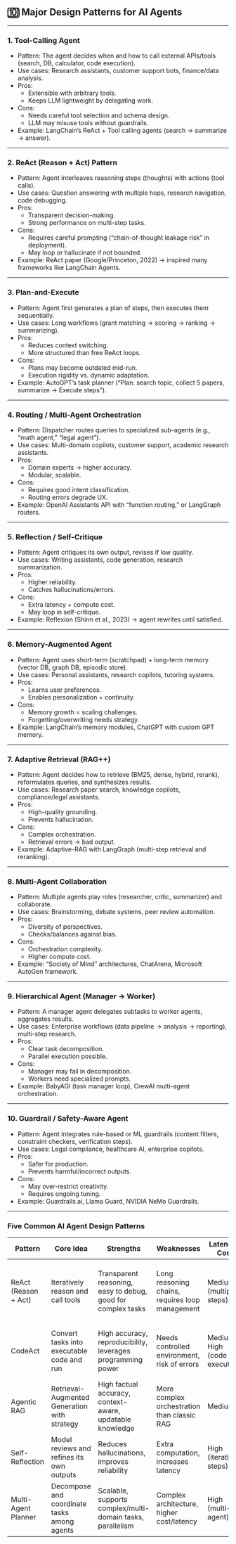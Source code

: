 
## 🔟 Major Design Patterns for AI Agents


---

### 1. Tool-Calling Agent

- Pattern: The agent decides when and how to call external APIs/tools (search, DB, calculator, code execution).
- Use cases: Research assistants, customer support bots, finance/data analysis.
- Pros:
  - Extensible with arbitrary tools.
  - Keeps LLM lightweight by delegating work.
- Cons:
  - Needs careful tool selection and schema design.
  - LLM may misuse tools without guardrails.
- Example: LangChain’s ReAct + Tool calling agents (search → summarize → answer).


---

### 2. ReAct (Reason + Act) Pattern

- Pattern: Agent interleaves reasoning steps (thoughts) with actions (tool calls).
- Use cases: Question answering with multiple hops, research navigation, code debugging.
- Pros:
  - Transparent decision-making.
  - Strong performance on multi-step tasks.
- Cons:
  - Requires careful prompting (“chain-of-thought leakage risk” in deployment).
  - May loop or hallucinate if not bounded.
- Example: ReAct paper (Google/Princeton, 2022) → inspired many frameworks like LangChain Agents.


---

### 3. Plan-and-Execute

- Pattern: Agent first generates a plan of steps, then executes them sequentially.
- Use cases: Long workflows (grant matching → scoring → ranking → summarizing).
- Pros:
  - Reduces context switching.
  - More structured than free ReAct loops.
- Cons:
  - Plans may become outdated mid-run.
  - Execution rigidity vs. dynamic adaptation.
- Example: AutoGPT’s task planner (“Plan: search topic, collect 5 papers, summarize → Execute steps”).


---

### 4. Routing / Multi-Agent Orchestration

- Pattern: Dispatcher routes queries to specialized sub-agents (e.g., “math agent,” “legal agent”).
- Use cases: Multi-domain copilots, customer support, academic research assistants.
- Pros:
  - Domain experts → higher accuracy.
  - Modular, scalable.
- Cons:
  - Requires good intent classification.
  - Routing errors degrade UX.
- Example: OpenAI Assistants API with “function routing,” or LangGraph routers.

---

### 5. Reflection / Self-Critique

- Pattern: Agent critiques its own output, revises if low quality.
- Use cases: Writing assistants, code generation, research summarization.
- Pros:
  - Higher reliability.
  - Catches hallucinations/errors.
- Cons:
  - Extra latency + compute cost.
  - May loop in self-critique.
- Example: Reflexion (Shinn et al., 2023) → agent rewrites until satisfied.

---

### 6. Memory-Augmented Agent

- Pattern: Agent uses short-term (scratchpad) + long-term memory (vector DB, graph DB, episodic store).
- Use cases: Personal assistants, research copilots, tutoring systems.
- Pros:
  - Learns user preferences.
  - Enables personalization + continuity.
- Cons:
  - Memory growth = scaling challenges.
  - Forgetting/overwriting needs strategy.
- Example: LangChain’s memory modules, ChatGPT with custom GPT memory.

---

### 7. Adaptive Retrieval (RAG++)

- Pattern: Agent decides how to retrieve (BM25, dense, hybrid, rerank), reformulates queries, and synthesizes results.
- Use cases: Research paper search, knowledge copilots, compliance/legal assistants.
- Pros:
  - High-quality grounding.
  - Prevents hallucination.
- Cons:
  - Complex orchestration.
  - Retrieval errors → bad output.
- Example: Adaptive-RAG with LangGraph (multi-step retrieval and reranking).

---

### 8. Multi-Agent Collaboration

- Pattern: Multiple agents play roles (researcher, critic, summarizer) and collaborate.
- Use cases: Brainstorming, debate systems, peer review automation.
- Pros:
  - Diversity of perspectives.
  - Checks/balances against bias.
- Cons:
  - Orchestration complexity.
  - Higher compute cost.
- Example: “Society of Mind” architectures, ChatArena, Microsoft AutoGen framework.

---

### 9. Hierarchical Agent (Manager → Worker)

- Pattern: A manager agent delegates subtasks to worker agents, aggregates results.
- Use cases: Enterprise workflows (data pipeline → analysis → reporting), multi-step research.
- Pros:
  - Clear task decomposition.
  - Parallel execution possible.
- Cons:
  - Manager may fail in decomposition.
  - Workers need specialized prompts.
- Example: BabyAGI (task manager loop), CrewAI multi-agent orchestration.

---

### 10. Guardrail / Safety-Aware Agent

- Pattern: Agent integrates rule-based or ML guardrails (content filters, constraint checkers, verification steps).
- Use cases: Legal compliance, healthcare AI, enterprise copilots.
- Pros:
  - Safer for production.
  - Prevents harmful/incorrect outputs.
- Cons:
  - May over-restrict creativity.
  - Requires ongoing tuning.
- Example: Guardrails.ai, Llama Guard, NVIDIA NeMo Guardrails.


---

### Five Common AI Agent Design Patterns



| Pattern              | Core Idea                                         | Strengths                                              | Weaknesses                                   | Latency / Cost         | Typical Use Cases                                      |
|----------------------|---------------------------------------------------|--------------------------------------------------------|----------------------------------------------|------------------------|--------------------------------------------------------|
| ReAct (Reason + Act) | Iteratively reason and call tools                 | Transparent reasoning, easy to debug, good for complex tasks | Long reasoning chains, requires loop management | Medium (multiple steps) | Complex QA, database queries, multi-step problem solving |
| CodeAct              | Convert tasks into executable code and run        | High accuracy, reproducibility, leverages programming power | Needs controlled environment, risk of errors  | Medium-High (code execution) | Data analysis, automation, calculations, chart generation |
| Agentic RAG          | Retrieval-Augmented Generation with strategy      | High factual accuracy, context-aware, updatable knowledge | More complex orchestration than classic RAG   | Medium                 | Enterprise QA, up-to-date document retrieval            |
| Self-Reflection      | Model reviews and refines its own outputs         | Reduces hallucinations, improves reliability            | Extra computation, increases latency          | High (iterative steps) | Scientific, medical, legal content generation           |
| Multi-Agent Planner  | Decompose and coordinate tasks among agents       | Scalable, supports complex/multi-domain tasks, parallelism | Complex architecture, higher cost/latency     | High (multi-agent)     | Large-scale research, cross-domain automation, workflows |


